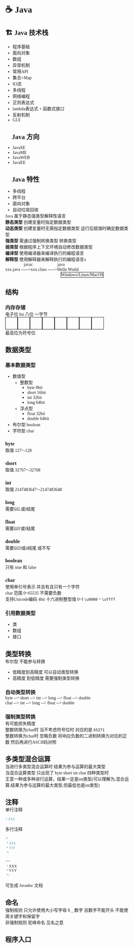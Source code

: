 # ☕ Java

## 🏗️ Java 技术栈

+ 程序基础
+ 面向对象
+ 数组
+ 异常机制
+ 常用API
+ 集合+Map
+ IO流
+ 多线程
+ 网络编程
+ 正则表达式
+ lambda表达式 + 函数式接口
+ 反射机制
+ GUI

## 🧭 Java 方向

- JavaSE
- JavaME
- JavaWEB
- JavaEE

## 🔰 Java 特性

+ 多线程
+ 跨平台
+ 面向对象
+ 自动垃圾回收

Java 属于静态强类型解释性语言

**静态类型** 创建变量时指定数据类型

**动态类型** 创建变量时无需指定数据类型 运行后赋值时确定数据类型

**强类型** 需通过强制转换类型 转换类型

**弱类型** 根据程序上下文环境自动修改数据类型

**编译型** 使用编译器来编译执行的编程语言

**解释型** 使用解释器来解释执行的编程语言x

<style>
    * {
        margin: 0;
        padding: 0;
        font-family: MiSans;
        line-height: fit-content;
    }

    #javac {
        margin-left: 60px;
        margin-right: 80px;
    }
    p{
        margin: 0;
    }
    #brand {
        margin: 0;
        margin-left: 180px;
        width: fit-content;
        border: 1px black solid;
    }
</style>
<section>
    <span id="javac">javac</span><span id="java">java</span>
    <p>xxx.java ----->xxx.class ----->Hello World</p>
    <p id="brand">Windows/Linux/MacOS</p>
</section>

## 结构

### 内存存储
电子位 bit 八位 一字节
<style>
    *{
        margin: 0;
        padding: 0;
        font-family: MiSans;
        box-sizing: border-box;
    }
        .bit{
        width: 40px;
        height: 40px;
        display: inline-block;
        border: 1px solid black;
    }
</style>
<div class="bit"></div><div class="bit"></div><div class="bit"></div><div class="bit"></div><div class="bit"></div><div class="bit"></div><div class="bit"></div><div class="bit"></div>

最高位为符号位

## 数据类型

### 基本数据类型

- 数值型
  - 整数型
    - byte 8bit
    - short 16bit
    - int 32bit
    - long 64bit
  - 浮点型 
    - float 32bit 
    - double 64bit 
- 布尔型 boolean
- 字符型 char

### byte 

取值 127~-128

### short 

取值 32767~-32768

### int 

取值 2147483647~-2147483648

### long 

需要以L或l结尾

### float 

需要以F或f结尾

### double 

需要以D或d结尾 或不写

### boolean

只有 true 和 false
### char

使用单引号表示 并且有且只有一个字符

char 范围 0~65535 不需要负数

支持Unicode编码 4bit 十六进制整型值 0~f  `\u0000` ~ `\uffff`

### 引用数据类型

- 类
- 数组 
- 接口

## 类型转换

布尔型 不能参与转换

- 低精度到高精度 可以自动类型转换
- 高精度 到低精度 需要强制类型转换

### 自动类型转换

byte --> short --> int --> long --> float --> double

char --> int --> long --> float --> double

### 强制类型转换

有可能损失精度

整数转换为char时 当不考虑符号位时 对应的是 `65271`

整数转换为char时 忽略负数 将响应负数的二进制转换为对应的正数 然后再进行ASCII码对照

## 多类型混合运算

当进行多类型混合运算时 结果为参与运算的最大类型

当混合运算类型 只出现了 byte short int char 四种类型时

王意一种或多种进行运算，结果一定是int类型(可以理解为,混合运算,结果为参与运算的最大类型,但最低也是int类型)

## 注释

单行注释
```java
// XXX
```

多行注释
```java
/*
 * XXX
 * YYY
 */
```

```java
/**
 * XXX
 * YYY
 */
```
可生成 Javadoc 文档

## 命名

强制规则 只允许使用大小写字母 $ _ 数字 且数字不能开头 不能使用关键字和保留字

非强制规则 驼峰命名 见名之意

## 程序入口

